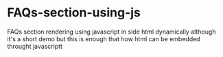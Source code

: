# FAQs-section-using-js
FAQs section rendering using javascript in side html dynamically although it's  a short demo  but this is enough that how html can be  embedded throught javascriptt
